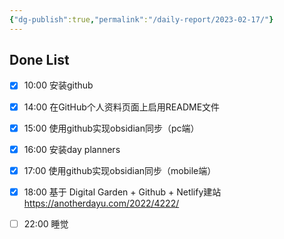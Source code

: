 ```yaml
---
{"dg-publish":true,"permalink":"/daily-report/2023-02-17/"}
---
```


## Done List
- [x] 10:00 安装github
- [x] 14:00 在GitHub个人资料页面上启用README文件
- [x] 15:00 使用github实现obsidian同步（pc端）
- [x] 16:00 安装day planners
- [x] 17:00 使用github实现obsidian同步（mobile端）
- [x] 18:00 基于 Digital Garden + Github + Netlify建站<https://anotherdayu.com/2022/4222/>
- [ ] 22:00 睡觉

